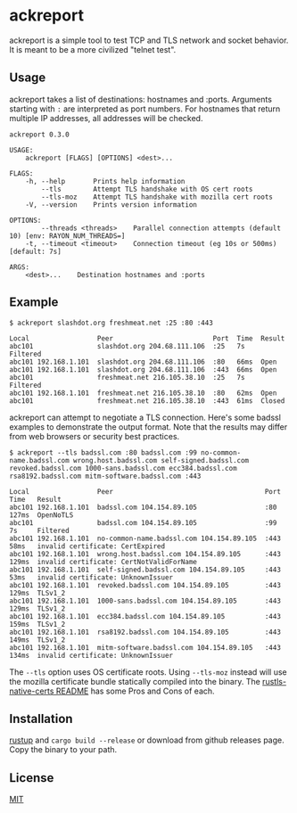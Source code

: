 # ackreport

ackreport is a simple tool to test TCP and TLS network and socket behavior.
It is meant to be a more civilized "telnet test".

## Usage

ackreport takes a list of destinations: hostnames and :ports.
Arguments starting with `:` are interpreted as port numbers.
For hostnames that return multiple IP addresses, all addresses will be checked.

```
ackreport 0.3.0

USAGE:
    ackreport [FLAGS] [OPTIONS] <dest>...

FLAGS:
    -h, --help       Prints help information
        --tls        Attempt TLS handshake with OS cert roots
        --tls-moz    Attempt TLS handshake with mozilla cert roots
    -V, --version    Prints version information

OPTIONS:
        --threads <threads>    Parallel connection attempts (default 10) [env: RAYON_NUM_THREADS=]
    -t, --timeout <timeout>    Connection timeout (eg 10s or 500ms) [default: 7s]

ARGS:
    <dest>...    Destination hostnames and :ports
```

## Example

```
$ ackreport slashdot.org freshmeat.net :25 :80 :443
```

```
Local                 Peer                         Port  Time  Result
abc101                slashdot.org 204.68.111.106  :25   7s    Filtered
abc101 192.168.1.101  slashdot.org 204.68.111.106  :80   66ms  Open
abc101 192.168.1.101  slashdot.org 204.68.111.106  :443  66ms  Open
abc101                freshmeat.net 216.105.38.10  :25   7s    Filtered
abc101 192.168.1.101  freshmeat.net 216.105.38.10  :80   62ms  Open
abc101                freshmeat.net 216.105.38.10  :443  61ms  Closed
```

ackreport can attempt to negotiate a TLS connection.
Here's some badssl examples to demonstrate the output format.
Note that the results may differ from web browsers or security best practices.

```
$ ackreport --tls badssl.com :80 badssl.com :99 no-common-name.badssl.com wrong.host.badssl.com self-signed.badssl.com revoked.badssl.com 1000-sans.badssl.com ecc384.badssl.com rsa8192.badssl.com mitm-software.badssl.com :443
```

```
Local                 Peer                                      Port  Time   Result
abc101 192.168.1.101  badssl.com 104.154.89.105                 :80   127ms  OpenNoTLS
abc101                badssl.com 104.154.89.105                 :99   7s     Filtered
abc101 192.168.1.101  no-common-name.badssl.com 104.154.89.105  :443  58ms   invalid certificate: CertExpired
abc101 192.168.1.101  wrong.host.badssl.com 104.154.89.105      :443  129ms  invalid certificate: CertNotValidForName
abc101 192.168.1.101  self-signed.badssl.com 104.154.89.105     :443  53ms   invalid certificate: UnknownIssuer
abc101 192.168.1.101  revoked.badssl.com 104.154.89.105         :443  129ms  TLSv1_2
abc101 192.168.1.101  1000-sans.badssl.com 104.154.89.105       :443  129ms  TLSv1_2
abc101 192.168.1.101  ecc384.badssl.com 104.154.89.105          :443  159ms  TLSv1_2
abc101 192.168.1.101  rsa8192.badssl.com 104.154.89.105         :443  149ms  TLSv1_2
abc101 192.168.1.101  mitm-software.badssl.com 104.154.89.105   :443  134ms  invalid certificate: UnknownIssuer
```

The `--tls` option uses OS certificate roots.
Using `--tls-moz` instead will use the mozilla certificate bundle statically compiled into the binary.
The [rustls-native-certs README](https://github.com/ctz/rustls-native-certs/blob/main/README.md) has some Pros and Cons of each.

## Installation

[rustup](https://www.rust-lang.org/learn/get-started) and `cargo build --release` or download from github releases page.
Copy the binary to your path.

## License
[MIT](https://choosealicense.com/licenses/mit/)
